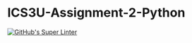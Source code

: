 # ICS3U-Assignment-2-Python

[![GitHub's Super Linter](https://github.com/Ethan-Prieur1/ICS3U-Assignment2/workflows/GitHub's%20Super%20Linter/badge.svg)](https://github.com/Ethan-Prieur1/ICS3U-Assignment2/actions)
